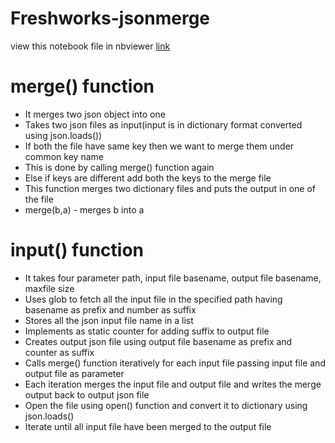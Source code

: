 # Freshworks-jsonmerge
view this notebook file in nbviewer [link]()
# merge() function
* It merges two json object into one
* Takes two json files as input(input is in dictionary format converted using json.loads()) 
* If both the file have same key then we want to merge them under common key name 
* This is done by calling merge() function again
* Else if keys are different add both the keys to the merge file
* This function merges two dictionary files and puts the output in one of the file
* merge(b,a) - merges b into a
# input() function
* It takes four parameter path, input file basename, output file basename, maxfile size
* Uses glob to fetch all the input file in the specified path having basename as prefix and number as suffix
* Stores all the json input file name in a list
* Implements as static counter for adding suffix to output file
* Creates output json file using output file basename as prefix and counter as suffix
* Calls merge() function iteratively for each input file passing input file and output file as parameter
* Each iteration merges the input file and output file and writes the merge output back to output json file
* Open the file using open() function and convert it to dictionary using json.loads()
* Iterate until all input file have been merged to the output file
